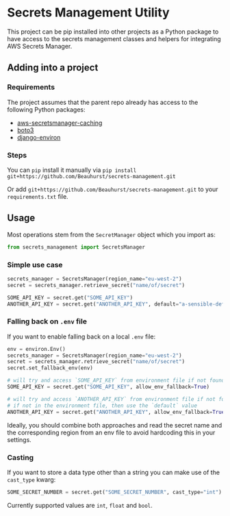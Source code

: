 # Secrets Management Utility

This project can be pip installed into other projects as a Python package to have access to the secrets management classes and helpers for integrating AWS Secrets Manager.

## Adding into a project

### Requirements

The project assumes that the parent repo already has access to the following Python packages:
- [aws-secretsmanager-caching](https://pypi.org/project/aws-secretsmanager-caching/)
- [boto3](https://pypi.org/project/boto3/)
- [django-environ](https://pypi.org/project/django-environ/)

### Steps

You can `pip` install it manually via `pip install git+https://github.com/Beauhurst/secrets-management.git`

Or add `git+https://github.com/Beauhurst/secrets-management.git` to your `requirements.txt` file.

## Usage

Most operations stem from the `SecretManager` object which you import as:
```python
from secrets_management import SecretsManager
```

### Simple use case

```python
secrets_manager = SecretsManager(region_name="eu-west-2")
secret = secrets_manager.retrieve_secret("name/of/secret")

SOME_API_KEY = secret.get("SOME_API_KEY")
ANOTHER_API_KEY = secret.get("ANOTHER_API_KEY", default="a-sensible-default")
```

### Falling back on `.env` file

If you want to enable falling back on a local `.env` file:

```python
env = environ.Env()
secrets_manager = SecretsManager(region_name="eu-west-2")
secret = secrets_manager.retrieve_secret("name/of/secret")
secret.set_fallback_env(env)

# will try and access `SOME_API_KEY` from environment file if not found in secret
SOME_API_KEY = secret.get("SOME_API_KEY", allow_env_fallback=True)

# will try and access `ANOTHER_API_KEY` from environment file if not found in secret
# if not in the environment file, then use the `default` value
ANOTHER_API_KEY = secret.get("ANOTHER_API_KEY", allow_env_fallback=True, default="a-sensible-default")
```

Ideally, you should combine both approaches and read the secret name and the corresponding region from an env file to avoid hardcoding this in your settings.

### Casting

If you want to store a data type other than a string you can make use of the `cast_type` kwarg:
```python
SOME_SECRET_NUMBER = secret.get("SOME_SECRET_NUMBER", cast_type="int")
```
Currently supported values are `int`, `float` and `bool`.

